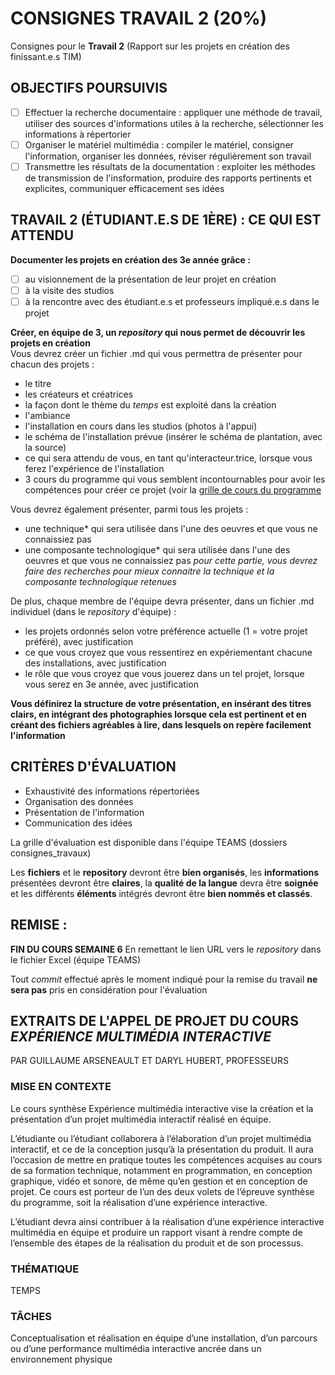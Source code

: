 # CONSIGNES TRAVAIL 2 (20%)
Consignes pour le **Travail 2** (Rapport sur les projets en création des finissant.e.s TIM) 

## OBJECTIFS POURSUIVIS
- [ ] Effectuer la recherche documentaire : appliquer une méthode de travail, utiliser des sources d'informations utiles à la recherche, sélectionner les informations à répertorier
- [ ] Organiser le matériel multimédia : compiler le matériel, consigner l'information, organiser les données, réviser régulièrement son travail
- [ ] Transmettre les résultats de la documentation : exploiter les méthodes de transmission de l'insformation, produire des rapports pertinents et explicites, communiquer efficacement ses idées

## TRAVAIL 2 (ÉTUDIANT.E.S DE 1ÈRE) : CE QUI EST ATTENDU
**Documenter les projets en création des 3e année grâce :**
- [ ] au visionnement de la présentation de leur projet en création 
- [ ] à la visite des studios
- [ ] à la rencontre avec des étudiant.e.s et professeurs impliqué.e.s dans le projet

**Créer, en équipe de 3, un *repository* qui nous permet de découvrir les projets en création**  
Vous devrez créer un fichier .md qui vous permettra de présenter pour chacun des projets :
- le titre 
- les créateurs et créatrices
- la façon dont le thème du *temps* est exploité dans la création
- l'ambiance 
- l'installation en cours dans les studios (photos à l'appui)
- le schéma de l'installation prévue (insérer le schéma de plantation, avec la source)
- ce qui sera attendu de vous, en tant qu'interacteur.trice, lorsque vous ferez l'expérience de l'installation
- 3 cours du programme qui vous semblent incontournables pour avoir les compétences pour créer ce projet (voir la [grille de cours du programme](https://www.cmontmorency.qc.ca/programmes/nos-programmes-detudes/techniques/techniques-dintegration-multimedia/grille-de-cours/)

Vous devrez également présenter, parmi tous les projets :
- une technique* qui sera utilisée dans l'une des oeuvres et que vous ne connaissiez pas
- une composante technologique* qui sera utilisée dans l'une des oeuvres et que vous ne connaissiez pas
*pour cette partie, vous devrez faire des recherches pour mieux connaitre la technique et la composante technologique retenues*

De plus, chaque membre de l'équipe devra présenter, dans un fichier .md individuel (dans le *repository* d'équipe) :
- les projets ordonnés selon votre préférence actuelle (1 = votre projet préféré), avec justification
- ce que vous croyez que vous ressentirez en expériementant chacune des installations, avec justification
- le rôle que vous croyez que vous jouerez dans un tel projet, lorsque vous serez en 3e année, avec justification

**Vous définirez la structure de votre présentation, en insérant des titres clairs, en intégrant des photographies lorsque cela est pertinent et en créant des fichiers agréables à lire, dans lesquels on repère facilement l'information**

## CRITÈRES D'ÉVALUATION 
- Exhaustivité des informations répertoriées 
- Organisation des données
- Présentation de l'information
- Communication des idées

La grille d'évaluation est disponible dans l'équipe TEAMS (dossiers consignes_travaux)

Les **fichiers** et le **repository** devront être **bien organisés**, les **informations** présentées devront être **claires**, la **qualité de la langue** devra être **soignée** et les différents **éléments** intégrés devront être **bien nommés et classés**.

## REMISE : 
**FIN DU COURS SEMAINE 6**
En remettant le lien URL vers le *repository* dans le fichier Excel (équipe TEAMS)

Tout *commit* effectué après le moment indiqué pour la remise du travail **ne sera pas** pris en considération pour l'évaluation

## EXTRAITS DE L'APPEL DE PROJET DU COURS *EXPÉRIENCE MULTIMÉDIA INTERACTIVE*
PAR GUILLAUME ARSENEAULT ET DARYL HUBERT, PROFESSEURS
### MISE EN CONTEXTE
Le cours synthèse Expérience multimédia interactive vise la création et la présentation d’un projet multimédia interactif réalisé en équipe.

L’étudiante ou l’étudiant collaborera à l’élaboration d’un projet multimédia interactif, et ce de la conception jusqu’à la présentation du produit. Il aura l’occasion de mettre en pratique toutes les compétences acquises au cours de sa formation technique, notamment en programmation, en conception graphique, vidéo et sonore, de même qu’en gestion et en conception de projet. Ce cours est porteur de l’un des deux volets de l’épreuve synthèse du programme, soit la réalisation d’une   expérience interactive.

L’étudiant devra ainsi contribuer à la réalisation d’une expérience interactive multimédia en équipe et produire un rapport visant à rendre compte de l’ensemble des étapes de la réalisation du produit et de son processus.
### THÉMATIQUE
TEMPS
### TÂCHES
Conceptualisation et réalisation en équipe d’une installation, d’un parcours ou d’une performance multimédia interactive ancrée dans un environnement physique
